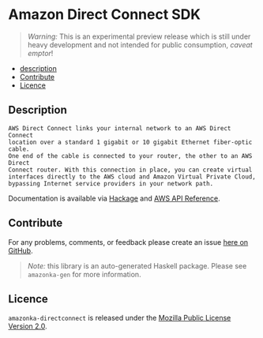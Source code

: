 # Amazon Direct Connect SDK

> _Warning:_ This is an experimental preview release which is still under heavy development and not intended for public consumption, _caveat emptor_!

* [description](#description)
* [Contribute](#contribute)
* [Licence](#licence)

## Description

    AWS Direct Connect links your internal network to an AWS Direct Connect
    location over a standard 1 gigabit or 10 gigabit Ethernet fiber-optic cable.
    One end of the cable is connected to your router, the other to an AWS Direct
    Connect router. With this connection in place, you can create virtual
    interfaces directly to the AWS cloud and Amazon Virtual Private Cloud,
    bypassing Internet service providers in your network path.

Documentation is available via [Hackage](http://hackage.haskell.org/package/amazonka-directconnect)
and [AWS API Reference](http://docs.aws.amazon.com/directconnect/latest/APIReference/Welcome.html).


## Contribute

For any problems, comments, or feedback please create an issue [here on GitHub](https://github.com/brendanhay/amazonka/issues).

> _Note:_ this library is an auto-generated Haskell package. Please see `amazonka-gen` for more information.


## Licence

`amazonka-directconnect` is released under the [Mozilla Public License Version 2.0](http://www.mozilla.org/MPL/).
